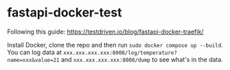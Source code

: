 # fastapi-docker-test

Following this guide: https://testdriven.io/blog/fastapi-docker-traefik/

Install Docker, clone the repo and then run `sudo docker compose up --build`. You can log data at `xxx.xxx.xxx.xxx:8008/log/temperature?name=xxx&value=21` and `xxx.xxx.xxx.xxx:8008/dump` to see what's in the data.
